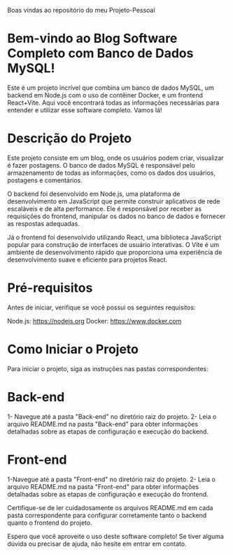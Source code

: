 Boas vindas ao repositório do meu Projeto-Pessoal

# Bem-vindo ao Blog Software Completo com Banco de Dados MySQL!
Este é um projeto incrível que combina um banco de dados MySQL, um backend em Node.js com o uso de contêiner Docker, e um frontend React+Vite. Aqui você encontrará todas as informações necessárias para entender e utilizar esse software completo. Vamos lá!

# Descrição do Projeto
Este projeto consiste em um blog, onde os usuários podem criar, visualizar é fazer postagens. O banco de dados MySQL é responsável pelo armazenamento de todas as informações, como os dados dos usuários, postagens e comentários.

O backend foi desenvolvido em Node.js, uma plataforma de desenvolvimento em JavaScript que permite construir aplicativos de rede escaláveis e de alta performance. Ele é responsável por receber as requisições do frontend, manipular os dados no banco de dados e fornecer as respostas adequadas.

Já o frontend foi desenvolvido utilizando React, uma biblioteca JavaScript popular para construção de interfaces de usuário interativas. O Vite é um ambiente de desenvolvimento rápido que proporciona uma experiência de desenvolvimento suave e eficiente para projetos React.

# Pré-requisitos
Antes de iniciar, verifique se você possui os seguintes requisitos:

Node.js: https://nodejs.org
Docker: https://www.docker.com

# Como Iniciar o Projeto
Para iniciar o projeto, siga as instruções nas pastas correspondentes:

 # Back-end
1- Navegue até a pasta "Back-end" no diretório raiz do projeto.
2- Leia o arquivo README.md na pasta "Back-end" para obter informações detalhadas sobre as etapas de configuração e execução do backend.

# Front-end
1-Navegue até a pasta "Front-end" no diretório raiz do projeto.
2- Leia o arquivo README.md na pasta "Front-end" para obter informações detalhadas sobre as etapas de configuração e execução do frontend.


Certifique-se de ler cuidadosamente os arquivos README.md em cada pasta correspondente para configurar corretamente tanto o backend quanto o frontend do projeto.

Espero que você aproveite o uso deste software completo! Se tiver alguma dúvida ou precisar de ajuda, não hesite em entrar em contato.